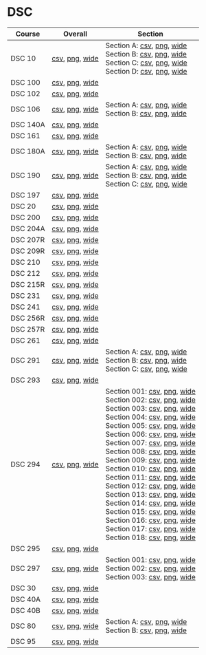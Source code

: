 # DSC

| Course | Overall | Section |
| ------ | ------- | ------- |
| DSC 10 | [csv](https://github.com/UCSD-Historical-Enrollment-Data/2025Fall/blob/main/overall/DSC%2010.csv), [png](https://raw.githubusercontent.com/UCSD-Historical-Enrollment-Data/2025Fall/main/plot_overall/DSC%2010.png), [wide](https://raw.githubusercontent.com/UCSD-Historical-Enrollment-Data/2025Fall/main/plot_overall_wide/DSC%2010.png) | Section A: [csv](https://github.com/UCSD-Historical-Enrollment-Data/2025Fall/blob/main/section/DSC%2010_A.csv), [png](https://raw.githubusercontent.com/UCSD-Historical-Enrollment-Data/2025Fall/main/plot_section/DSC%2010_A.png), [wide](https://raw.githubusercontent.com/UCSD-Historical-Enrollment-Data/2025Fall/main/plot_section_wide/DSC%2010_A.png)<br>Section B: [csv](https://github.com/UCSD-Historical-Enrollment-Data/2025Fall/blob/main/section/DSC%2010_B.csv), [png](https://raw.githubusercontent.com/UCSD-Historical-Enrollment-Data/2025Fall/main/plot_section/DSC%2010_B.png), [wide](https://raw.githubusercontent.com/UCSD-Historical-Enrollment-Data/2025Fall/main/plot_section_wide/DSC%2010_B.png)<br>Section C: [csv](https://github.com/UCSD-Historical-Enrollment-Data/2025Fall/blob/main/section/DSC%2010_C.csv), [png](https://raw.githubusercontent.com/UCSD-Historical-Enrollment-Data/2025Fall/main/plot_section/DSC%2010_C.png), [wide](https://raw.githubusercontent.com/UCSD-Historical-Enrollment-Data/2025Fall/main/plot_section_wide/DSC%2010_C.png)<br>Section D: [csv](https://github.com/UCSD-Historical-Enrollment-Data/2025Fall/blob/main/section/DSC%2010_D.csv), [png](https://raw.githubusercontent.com/UCSD-Historical-Enrollment-Data/2025Fall/main/plot_section/DSC%2010_D.png), [wide](https://raw.githubusercontent.com/UCSD-Historical-Enrollment-Data/2025Fall/main/plot_section_wide/DSC%2010_D.png) |
| DSC 100 | [csv](https://github.com/UCSD-Historical-Enrollment-Data/2025Fall/blob/main/overall/DSC%20100.csv), [png](https://raw.githubusercontent.com/UCSD-Historical-Enrollment-Data/2025Fall/main/plot_overall/DSC%20100.png), [wide](https://raw.githubusercontent.com/UCSD-Historical-Enrollment-Data/2025Fall/main/plot_overall_wide/DSC%20100.png) |  |
| DSC 102 | [csv](https://github.com/UCSD-Historical-Enrollment-Data/2025Fall/blob/main/overall/DSC%20102.csv), [png](https://raw.githubusercontent.com/UCSD-Historical-Enrollment-Data/2025Fall/main/plot_overall/DSC%20102.png), [wide](https://raw.githubusercontent.com/UCSD-Historical-Enrollment-Data/2025Fall/main/plot_overall_wide/DSC%20102.png) |  |
| DSC 106 | [csv](https://github.com/UCSD-Historical-Enrollment-Data/2025Fall/blob/main/overall/DSC%20106.csv), [png](https://raw.githubusercontent.com/UCSD-Historical-Enrollment-Data/2025Fall/main/plot_overall/DSC%20106.png), [wide](https://raw.githubusercontent.com/UCSD-Historical-Enrollment-Data/2025Fall/main/plot_overall_wide/DSC%20106.png) | Section A: [csv](https://github.com/UCSD-Historical-Enrollment-Data/2025Fall/blob/main/section/DSC%20106_A.csv), [png](https://raw.githubusercontent.com/UCSD-Historical-Enrollment-Data/2025Fall/main/plot_section/DSC%20106_A.png), [wide](https://raw.githubusercontent.com/UCSD-Historical-Enrollment-Data/2025Fall/main/plot_section_wide/DSC%20106_A.png)<br>Section B: [csv](https://github.com/UCSD-Historical-Enrollment-Data/2025Fall/blob/main/section/DSC%20106_B.csv), [png](https://raw.githubusercontent.com/UCSD-Historical-Enrollment-Data/2025Fall/main/plot_section/DSC%20106_B.png), [wide](https://raw.githubusercontent.com/UCSD-Historical-Enrollment-Data/2025Fall/main/plot_section_wide/DSC%20106_B.png) |
| DSC 140A | [csv](https://github.com/UCSD-Historical-Enrollment-Data/2025Fall/blob/main/overall/DSC%20140A.csv), [png](https://raw.githubusercontent.com/UCSD-Historical-Enrollment-Data/2025Fall/main/plot_overall/DSC%20140A.png), [wide](https://raw.githubusercontent.com/UCSD-Historical-Enrollment-Data/2025Fall/main/plot_overall_wide/DSC%20140A.png) |  |
| DSC 161 | [csv](https://github.com/UCSD-Historical-Enrollment-Data/2025Fall/blob/main/overall/DSC%20161.csv), [png](https://raw.githubusercontent.com/UCSD-Historical-Enrollment-Data/2025Fall/main/plot_overall/DSC%20161.png), [wide](https://raw.githubusercontent.com/UCSD-Historical-Enrollment-Data/2025Fall/main/plot_overall_wide/DSC%20161.png) |  |
| DSC 180A | [csv](https://github.com/UCSD-Historical-Enrollment-Data/2025Fall/blob/main/overall/DSC%20180A.csv), [png](https://raw.githubusercontent.com/UCSD-Historical-Enrollment-Data/2025Fall/main/plot_overall/DSC%20180A.png), [wide](https://raw.githubusercontent.com/UCSD-Historical-Enrollment-Data/2025Fall/main/plot_overall_wide/DSC%20180A.png) | Section A: [csv](https://github.com/UCSD-Historical-Enrollment-Data/2025Fall/blob/main/section/DSC%20180A_A.csv), [png](https://raw.githubusercontent.com/UCSD-Historical-Enrollment-Data/2025Fall/main/plot_section/DSC%20180A_A.png), [wide](https://raw.githubusercontent.com/UCSD-Historical-Enrollment-Data/2025Fall/main/plot_section_wide/DSC%20180A_A.png)<br>Section B: [csv](https://github.com/UCSD-Historical-Enrollment-Data/2025Fall/blob/main/section/DSC%20180A_B.csv), [png](https://raw.githubusercontent.com/UCSD-Historical-Enrollment-Data/2025Fall/main/plot_section/DSC%20180A_B.png), [wide](https://raw.githubusercontent.com/UCSD-Historical-Enrollment-Data/2025Fall/main/plot_section_wide/DSC%20180A_B.png) |
| DSC 190 | [csv](https://github.com/UCSD-Historical-Enrollment-Data/2025Fall/blob/main/overall/DSC%20190.csv), [png](https://raw.githubusercontent.com/UCSD-Historical-Enrollment-Data/2025Fall/main/plot_overall/DSC%20190.png), [wide](https://raw.githubusercontent.com/UCSD-Historical-Enrollment-Data/2025Fall/main/plot_overall_wide/DSC%20190.png) | Section A: [csv](https://github.com/UCSD-Historical-Enrollment-Data/2025Fall/blob/main/section/DSC%20190_A.csv), [png](https://raw.githubusercontent.com/UCSD-Historical-Enrollment-Data/2025Fall/main/plot_section/DSC%20190_A.png), [wide](https://raw.githubusercontent.com/UCSD-Historical-Enrollment-Data/2025Fall/main/plot_section_wide/DSC%20190_A.png)<br>Section B: [csv](https://github.com/UCSD-Historical-Enrollment-Data/2025Fall/blob/main/section/DSC%20190_B.csv), [png](https://raw.githubusercontent.com/UCSD-Historical-Enrollment-Data/2025Fall/main/plot_section/DSC%20190_B.png), [wide](https://raw.githubusercontent.com/UCSD-Historical-Enrollment-Data/2025Fall/main/plot_section_wide/DSC%20190_B.png)<br>Section C: [csv](https://github.com/UCSD-Historical-Enrollment-Data/2025Fall/blob/main/section/DSC%20190_C.csv), [png](https://raw.githubusercontent.com/UCSD-Historical-Enrollment-Data/2025Fall/main/plot_section/DSC%20190_C.png), [wide](https://raw.githubusercontent.com/UCSD-Historical-Enrollment-Data/2025Fall/main/plot_section_wide/DSC%20190_C.png) |
| DSC 197 | [csv](https://github.com/UCSD-Historical-Enrollment-Data/2025Fall/blob/main/overall/DSC%20197.csv), [png](https://raw.githubusercontent.com/UCSD-Historical-Enrollment-Data/2025Fall/main/plot_overall/DSC%20197.png), [wide](https://raw.githubusercontent.com/UCSD-Historical-Enrollment-Data/2025Fall/main/plot_overall_wide/DSC%20197.png) |  |
| DSC 20 | [csv](https://github.com/UCSD-Historical-Enrollment-Data/2025Fall/blob/main/overall/DSC%2020.csv), [png](https://raw.githubusercontent.com/UCSD-Historical-Enrollment-Data/2025Fall/main/plot_overall/DSC%2020.png), [wide](https://raw.githubusercontent.com/UCSD-Historical-Enrollment-Data/2025Fall/main/plot_overall_wide/DSC%2020.png) |  |
| DSC 200 | [csv](https://github.com/UCSD-Historical-Enrollment-Data/2025Fall/blob/main/overall/DSC%20200.csv), [png](https://raw.githubusercontent.com/UCSD-Historical-Enrollment-Data/2025Fall/main/plot_overall/DSC%20200.png), [wide](https://raw.githubusercontent.com/UCSD-Historical-Enrollment-Data/2025Fall/main/plot_overall_wide/DSC%20200.png) |  |
| DSC 204A | [csv](https://github.com/UCSD-Historical-Enrollment-Data/2025Fall/blob/main/overall/DSC%20204A.csv), [png](https://raw.githubusercontent.com/UCSD-Historical-Enrollment-Data/2025Fall/main/plot_overall/DSC%20204A.png), [wide](https://raw.githubusercontent.com/UCSD-Historical-Enrollment-Data/2025Fall/main/plot_overall_wide/DSC%20204A.png) |  |
| DSC 207R | [csv](https://github.com/UCSD-Historical-Enrollment-Data/2025Fall/blob/main/overall/DSC%20207R.csv), [png](https://raw.githubusercontent.com/UCSD-Historical-Enrollment-Data/2025Fall/main/plot_overall/DSC%20207R.png), [wide](https://raw.githubusercontent.com/UCSD-Historical-Enrollment-Data/2025Fall/main/plot_overall_wide/DSC%20207R.png) |  |
| DSC 209R | [csv](https://github.com/UCSD-Historical-Enrollment-Data/2025Fall/blob/main/overall/DSC%20209R.csv), [png](https://raw.githubusercontent.com/UCSD-Historical-Enrollment-Data/2025Fall/main/plot_overall/DSC%20209R.png), [wide](https://raw.githubusercontent.com/UCSD-Historical-Enrollment-Data/2025Fall/main/plot_overall_wide/DSC%20209R.png) |  |
| DSC 210 | [csv](https://github.com/UCSD-Historical-Enrollment-Data/2025Fall/blob/main/overall/DSC%20210.csv), [png](https://raw.githubusercontent.com/UCSD-Historical-Enrollment-Data/2025Fall/main/plot_overall/DSC%20210.png), [wide](https://raw.githubusercontent.com/UCSD-Historical-Enrollment-Data/2025Fall/main/plot_overall_wide/DSC%20210.png) |  |
| DSC 212 | [csv](https://github.com/UCSD-Historical-Enrollment-Data/2025Fall/blob/main/overall/DSC%20212.csv), [png](https://raw.githubusercontent.com/UCSD-Historical-Enrollment-Data/2025Fall/main/plot_overall/DSC%20212.png), [wide](https://raw.githubusercontent.com/UCSD-Historical-Enrollment-Data/2025Fall/main/plot_overall_wide/DSC%20212.png) |  |
| DSC 215R | [csv](https://github.com/UCSD-Historical-Enrollment-Data/2025Fall/blob/main/overall/DSC%20215R.csv), [png](https://raw.githubusercontent.com/UCSD-Historical-Enrollment-Data/2025Fall/main/plot_overall/DSC%20215R.png), [wide](https://raw.githubusercontent.com/UCSD-Historical-Enrollment-Data/2025Fall/main/plot_overall_wide/DSC%20215R.png) |  |
| DSC 231 | [csv](https://github.com/UCSD-Historical-Enrollment-Data/2025Fall/blob/main/overall/DSC%20231.csv), [png](https://raw.githubusercontent.com/UCSD-Historical-Enrollment-Data/2025Fall/main/plot_overall/DSC%20231.png), [wide](https://raw.githubusercontent.com/UCSD-Historical-Enrollment-Data/2025Fall/main/plot_overall_wide/DSC%20231.png) |  |
| DSC 241 | [csv](https://github.com/UCSD-Historical-Enrollment-Data/2025Fall/blob/main/overall/DSC%20241.csv), [png](https://raw.githubusercontent.com/UCSD-Historical-Enrollment-Data/2025Fall/main/plot_overall/DSC%20241.png), [wide](https://raw.githubusercontent.com/UCSD-Historical-Enrollment-Data/2025Fall/main/plot_overall_wide/DSC%20241.png) |  |
| DSC 256R | [csv](https://github.com/UCSD-Historical-Enrollment-Data/2025Fall/blob/main/overall/DSC%20256R.csv), [png](https://raw.githubusercontent.com/UCSD-Historical-Enrollment-Data/2025Fall/main/plot_overall/DSC%20256R.png), [wide](https://raw.githubusercontent.com/UCSD-Historical-Enrollment-Data/2025Fall/main/plot_overall_wide/DSC%20256R.png) |  |
| DSC 257R | [csv](https://github.com/UCSD-Historical-Enrollment-Data/2025Fall/blob/main/overall/DSC%20257R.csv), [png](https://raw.githubusercontent.com/UCSD-Historical-Enrollment-Data/2025Fall/main/plot_overall/DSC%20257R.png), [wide](https://raw.githubusercontent.com/UCSD-Historical-Enrollment-Data/2025Fall/main/plot_overall_wide/DSC%20257R.png) |  |
| DSC 261 | [csv](https://github.com/UCSD-Historical-Enrollment-Data/2025Fall/blob/main/overall/DSC%20261.csv), [png](https://raw.githubusercontent.com/UCSD-Historical-Enrollment-Data/2025Fall/main/plot_overall/DSC%20261.png), [wide](https://raw.githubusercontent.com/UCSD-Historical-Enrollment-Data/2025Fall/main/plot_overall_wide/DSC%20261.png) |  |
| DSC 291 | [csv](https://github.com/UCSD-Historical-Enrollment-Data/2025Fall/blob/main/overall/DSC%20291.csv), [png](https://raw.githubusercontent.com/UCSD-Historical-Enrollment-Data/2025Fall/main/plot_overall/DSC%20291.png), [wide](https://raw.githubusercontent.com/UCSD-Historical-Enrollment-Data/2025Fall/main/plot_overall_wide/DSC%20291.png) | Section A: [csv](https://github.com/UCSD-Historical-Enrollment-Data/2025Fall/blob/main/section/DSC%20291_A.csv), [png](https://raw.githubusercontent.com/UCSD-Historical-Enrollment-Data/2025Fall/main/plot_section/DSC%20291_A.png), [wide](https://raw.githubusercontent.com/UCSD-Historical-Enrollment-Data/2025Fall/main/plot_section_wide/DSC%20291_A.png)<br>Section B: [csv](https://github.com/UCSD-Historical-Enrollment-Data/2025Fall/blob/main/section/DSC%20291_B.csv), [png](https://raw.githubusercontent.com/UCSD-Historical-Enrollment-Data/2025Fall/main/plot_section/DSC%20291_B.png), [wide](https://raw.githubusercontent.com/UCSD-Historical-Enrollment-Data/2025Fall/main/plot_section_wide/DSC%20291_B.png)<br>Section C: [csv](https://github.com/UCSD-Historical-Enrollment-Data/2025Fall/blob/main/section/DSC%20291_C.csv), [png](https://raw.githubusercontent.com/UCSD-Historical-Enrollment-Data/2025Fall/main/plot_section/DSC%20291_C.png), [wide](https://raw.githubusercontent.com/UCSD-Historical-Enrollment-Data/2025Fall/main/plot_section_wide/DSC%20291_C.png) |
| DSC 293 | [csv](https://github.com/UCSD-Historical-Enrollment-Data/2025Fall/blob/main/overall/DSC%20293.csv), [png](https://raw.githubusercontent.com/UCSD-Historical-Enrollment-Data/2025Fall/main/plot_overall/DSC%20293.png), [wide](https://raw.githubusercontent.com/UCSD-Historical-Enrollment-Data/2025Fall/main/plot_overall_wide/DSC%20293.png) |  |
| DSC 294 | [csv](https://github.com/UCSD-Historical-Enrollment-Data/2025Fall/blob/main/overall/DSC%20294.csv), [png](https://raw.githubusercontent.com/UCSD-Historical-Enrollment-Data/2025Fall/main/plot_overall/DSC%20294.png), [wide](https://raw.githubusercontent.com/UCSD-Historical-Enrollment-Data/2025Fall/main/plot_overall_wide/DSC%20294.png) | Section 001: [csv](https://github.com/UCSD-Historical-Enrollment-Data/2025Fall/blob/main/section/DSC%20294_001.csv), [png](https://raw.githubusercontent.com/UCSD-Historical-Enrollment-Data/2025Fall/main/plot_section/DSC%20294_001.png), [wide](https://raw.githubusercontent.com/UCSD-Historical-Enrollment-Data/2025Fall/main/plot_section_wide/DSC%20294_001.png)<br>Section 002: [csv](https://github.com/UCSD-Historical-Enrollment-Data/2025Fall/blob/main/section/DSC%20294_002.csv), [png](https://raw.githubusercontent.com/UCSD-Historical-Enrollment-Data/2025Fall/main/plot_section/DSC%20294_002.png), [wide](https://raw.githubusercontent.com/UCSD-Historical-Enrollment-Data/2025Fall/main/plot_section_wide/DSC%20294_002.png)<br>Section 003: [csv](https://github.com/UCSD-Historical-Enrollment-Data/2025Fall/blob/main/section/DSC%20294_003.csv), [png](https://raw.githubusercontent.com/UCSD-Historical-Enrollment-Data/2025Fall/main/plot_section/DSC%20294_003.png), [wide](https://raw.githubusercontent.com/UCSD-Historical-Enrollment-Data/2025Fall/main/plot_section_wide/DSC%20294_003.png)<br>Section 004: [csv](https://github.com/UCSD-Historical-Enrollment-Data/2025Fall/blob/main/section/DSC%20294_004.csv), [png](https://raw.githubusercontent.com/UCSD-Historical-Enrollment-Data/2025Fall/main/plot_section/DSC%20294_004.png), [wide](https://raw.githubusercontent.com/UCSD-Historical-Enrollment-Data/2025Fall/main/plot_section_wide/DSC%20294_004.png)<br>Section 005: [csv](https://github.com/UCSD-Historical-Enrollment-Data/2025Fall/blob/main/section/DSC%20294_005.csv), [png](https://raw.githubusercontent.com/UCSD-Historical-Enrollment-Data/2025Fall/main/plot_section/DSC%20294_005.png), [wide](https://raw.githubusercontent.com/UCSD-Historical-Enrollment-Data/2025Fall/main/plot_section_wide/DSC%20294_005.png)<br>Section 006: [csv](https://github.com/UCSD-Historical-Enrollment-Data/2025Fall/blob/main/section/DSC%20294_006.csv), [png](https://raw.githubusercontent.com/UCSD-Historical-Enrollment-Data/2025Fall/main/plot_section/DSC%20294_006.png), [wide](https://raw.githubusercontent.com/UCSD-Historical-Enrollment-Data/2025Fall/main/plot_section_wide/DSC%20294_006.png)<br>Section 007: [csv](https://github.com/UCSD-Historical-Enrollment-Data/2025Fall/blob/main/section/DSC%20294_007.csv), [png](https://raw.githubusercontent.com/UCSD-Historical-Enrollment-Data/2025Fall/main/plot_section/DSC%20294_007.png), [wide](https://raw.githubusercontent.com/UCSD-Historical-Enrollment-Data/2025Fall/main/plot_section_wide/DSC%20294_007.png)<br>Section 008: [csv](https://github.com/UCSD-Historical-Enrollment-Data/2025Fall/blob/main/section/DSC%20294_008.csv), [png](https://raw.githubusercontent.com/UCSD-Historical-Enrollment-Data/2025Fall/main/plot_section/DSC%20294_008.png), [wide](https://raw.githubusercontent.com/UCSD-Historical-Enrollment-Data/2025Fall/main/plot_section_wide/DSC%20294_008.png)<br>Section 009: [csv](https://github.com/UCSD-Historical-Enrollment-Data/2025Fall/blob/main/section/DSC%20294_009.csv), [png](https://raw.githubusercontent.com/UCSD-Historical-Enrollment-Data/2025Fall/main/plot_section/DSC%20294_009.png), [wide](https://raw.githubusercontent.com/UCSD-Historical-Enrollment-Data/2025Fall/main/plot_section_wide/DSC%20294_009.png)<br>Section 010: [csv](https://github.com/UCSD-Historical-Enrollment-Data/2025Fall/blob/main/section/DSC%20294_010.csv), [png](https://raw.githubusercontent.com/UCSD-Historical-Enrollment-Data/2025Fall/main/plot_section/DSC%20294_010.png), [wide](https://raw.githubusercontent.com/UCSD-Historical-Enrollment-Data/2025Fall/main/plot_section_wide/DSC%20294_010.png)<br>Section 011: [csv](https://github.com/UCSD-Historical-Enrollment-Data/2025Fall/blob/main/section/DSC%20294_011.csv), [png](https://raw.githubusercontent.com/UCSD-Historical-Enrollment-Data/2025Fall/main/plot_section/DSC%20294_011.png), [wide](https://raw.githubusercontent.com/UCSD-Historical-Enrollment-Data/2025Fall/main/plot_section_wide/DSC%20294_011.png)<br>Section 012: [csv](https://github.com/UCSD-Historical-Enrollment-Data/2025Fall/blob/main/section/DSC%20294_012.csv), [png](https://raw.githubusercontent.com/UCSD-Historical-Enrollment-Data/2025Fall/main/plot_section/DSC%20294_012.png), [wide](https://raw.githubusercontent.com/UCSD-Historical-Enrollment-Data/2025Fall/main/plot_section_wide/DSC%20294_012.png)<br>Section 013: [csv](https://github.com/UCSD-Historical-Enrollment-Data/2025Fall/blob/main/section/DSC%20294_013.csv), [png](https://raw.githubusercontent.com/UCSD-Historical-Enrollment-Data/2025Fall/main/plot_section/DSC%20294_013.png), [wide](https://raw.githubusercontent.com/UCSD-Historical-Enrollment-Data/2025Fall/main/plot_section_wide/DSC%20294_013.png)<br>Section 014: [csv](https://github.com/UCSD-Historical-Enrollment-Data/2025Fall/blob/main/section/DSC%20294_014.csv), [png](https://raw.githubusercontent.com/UCSD-Historical-Enrollment-Data/2025Fall/main/plot_section/DSC%20294_014.png), [wide](https://raw.githubusercontent.com/UCSD-Historical-Enrollment-Data/2025Fall/main/plot_section_wide/DSC%20294_014.png)<br>Section 015: [csv](https://github.com/UCSD-Historical-Enrollment-Data/2025Fall/blob/main/section/DSC%20294_015.csv), [png](https://raw.githubusercontent.com/UCSD-Historical-Enrollment-Data/2025Fall/main/plot_section/DSC%20294_015.png), [wide](https://raw.githubusercontent.com/UCSD-Historical-Enrollment-Data/2025Fall/main/plot_section_wide/DSC%20294_015.png)<br>Section 016: [csv](https://github.com/UCSD-Historical-Enrollment-Data/2025Fall/blob/main/section/DSC%20294_016.csv), [png](https://raw.githubusercontent.com/UCSD-Historical-Enrollment-Data/2025Fall/main/plot_section/DSC%20294_016.png), [wide](https://raw.githubusercontent.com/UCSD-Historical-Enrollment-Data/2025Fall/main/plot_section_wide/DSC%20294_016.png)<br>Section 017: [csv](https://github.com/UCSD-Historical-Enrollment-Data/2025Fall/blob/main/section/DSC%20294_017.csv), [png](https://raw.githubusercontent.com/UCSD-Historical-Enrollment-Data/2025Fall/main/plot_section/DSC%20294_017.png), [wide](https://raw.githubusercontent.com/UCSD-Historical-Enrollment-Data/2025Fall/main/plot_section_wide/DSC%20294_017.png)<br>Section 018: [csv](https://github.com/UCSD-Historical-Enrollment-Data/2025Fall/blob/main/section/DSC%20294_018.csv), [png](https://raw.githubusercontent.com/UCSD-Historical-Enrollment-Data/2025Fall/main/plot_section/DSC%20294_018.png), [wide](https://raw.githubusercontent.com/UCSD-Historical-Enrollment-Data/2025Fall/main/plot_section_wide/DSC%20294_018.png) |
| DSC 295 | [csv](https://github.com/UCSD-Historical-Enrollment-Data/2025Fall/blob/main/overall/DSC%20295.csv), [png](https://raw.githubusercontent.com/UCSD-Historical-Enrollment-Data/2025Fall/main/plot_overall/DSC%20295.png), [wide](https://raw.githubusercontent.com/UCSD-Historical-Enrollment-Data/2025Fall/main/plot_overall_wide/DSC%20295.png) |  |
| DSC 297 | [csv](https://github.com/UCSD-Historical-Enrollment-Data/2025Fall/blob/main/overall/DSC%20297.csv), [png](https://raw.githubusercontent.com/UCSD-Historical-Enrollment-Data/2025Fall/main/plot_overall/DSC%20297.png), [wide](https://raw.githubusercontent.com/UCSD-Historical-Enrollment-Data/2025Fall/main/plot_overall_wide/DSC%20297.png) | Section 001: [csv](https://github.com/UCSD-Historical-Enrollment-Data/2025Fall/blob/main/section/DSC%20297_001.csv), [png](https://raw.githubusercontent.com/UCSD-Historical-Enrollment-Data/2025Fall/main/plot_section/DSC%20297_001.png), [wide](https://raw.githubusercontent.com/UCSD-Historical-Enrollment-Data/2025Fall/main/plot_section_wide/DSC%20297_001.png)<br>Section 002: [csv](https://github.com/UCSD-Historical-Enrollment-Data/2025Fall/blob/main/section/DSC%20297_002.csv), [png](https://raw.githubusercontent.com/UCSD-Historical-Enrollment-Data/2025Fall/main/plot_section/DSC%20297_002.png), [wide](https://raw.githubusercontent.com/UCSD-Historical-Enrollment-Data/2025Fall/main/plot_section_wide/DSC%20297_002.png)<br>Section 003: [csv](https://github.com/UCSD-Historical-Enrollment-Data/2025Fall/blob/main/section/DSC%20297_003.csv), [png](https://raw.githubusercontent.com/UCSD-Historical-Enrollment-Data/2025Fall/main/plot_section/DSC%20297_003.png), [wide](https://raw.githubusercontent.com/UCSD-Historical-Enrollment-Data/2025Fall/main/plot_section_wide/DSC%20297_003.png) |
| DSC 30 | [csv](https://github.com/UCSD-Historical-Enrollment-Data/2025Fall/blob/main/overall/DSC%2030.csv), [png](https://raw.githubusercontent.com/UCSD-Historical-Enrollment-Data/2025Fall/main/plot_overall/DSC%2030.png), [wide](https://raw.githubusercontent.com/UCSD-Historical-Enrollment-Data/2025Fall/main/plot_overall_wide/DSC%2030.png) |  |
| DSC 40A | [csv](https://github.com/UCSD-Historical-Enrollment-Data/2025Fall/blob/main/overall/DSC%2040A.csv), [png](https://raw.githubusercontent.com/UCSD-Historical-Enrollment-Data/2025Fall/main/plot_overall/DSC%2040A.png), [wide](https://raw.githubusercontent.com/UCSD-Historical-Enrollment-Data/2025Fall/main/plot_overall_wide/DSC%2040A.png) |  |
| DSC 40B | [csv](https://github.com/UCSD-Historical-Enrollment-Data/2025Fall/blob/main/overall/DSC%2040B.csv), [png](https://raw.githubusercontent.com/UCSD-Historical-Enrollment-Data/2025Fall/main/plot_overall/DSC%2040B.png), [wide](https://raw.githubusercontent.com/UCSD-Historical-Enrollment-Data/2025Fall/main/plot_overall_wide/DSC%2040B.png) |  |
| DSC 80 | [csv](https://github.com/UCSD-Historical-Enrollment-Data/2025Fall/blob/main/overall/DSC%2080.csv), [png](https://raw.githubusercontent.com/UCSD-Historical-Enrollment-Data/2025Fall/main/plot_overall/DSC%2080.png), [wide](https://raw.githubusercontent.com/UCSD-Historical-Enrollment-Data/2025Fall/main/plot_overall_wide/DSC%2080.png) | Section A: [csv](https://github.com/UCSD-Historical-Enrollment-Data/2025Fall/blob/main/section/DSC%2080_A.csv), [png](https://raw.githubusercontent.com/UCSD-Historical-Enrollment-Data/2025Fall/main/plot_section/DSC%2080_A.png), [wide](https://raw.githubusercontent.com/UCSD-Historical-Enrollment-Data/2025Fall/main/plot_section_wide/DSC%2080_A.png)<br>Section B: [csv](https://github.com/UCSD-Historical-Enrollment-Data/2025Fall/blob/main/section/DSC%2080_B.csv), [png](https://raw.githubusercontent.com/UCSD-Historical-Enrollment-Data/2025Fall/main/plot_section/DSC%2080_B.png), [wide](https://raw.githubusercontent.com/UCSD-Historical-Enrollment-Data/2025Fall/main/plot_section_wide/DSC%2080_B.png) |
| DSC 95 | [csv](https://github.com/UCSD-Historical-Enrollment-Data/2025Fall/blob/main/overall/DSC%2095.csv), [png](https://raw.githubusercontent.com/UCSD-Historical-Enrollment-Data/2025Fall/main/plot_overall/DSC%2095.png), [wide](https://raw.githubusercontent.com/UCSD-Historical-Enrollment-Data/2025Fall/main/plot_overall_wide/DSC%2095.png) |  |
